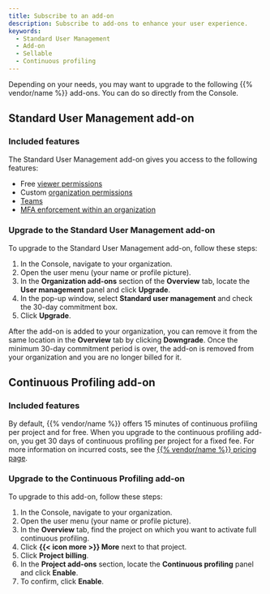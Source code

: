 ```yaml
---
title: Subscribe to an add-on
description: Subscribe to add-ons to enhance your user experience.
keywords:
  - Standard User Management
  - Add-on
  - Sellable
  - Continuous profiling
---
```


Depending on your needs, you may want to upgrade to the following {{% vendor/name %}} add-ons.
You can do so directly from the Console.

## Standard User Management add-on

### Included features

The Standard User Management add-on gives you access to the following features:

- Free [viewer permissions](../users.md)
- Custom [organization permissions](../users.md#organization-permissions)
- [Teams](/administration/teams.md)
- [MFA enforcement within an organization](/administration/web/mfa.md)

### Upgrade to the Standard User Management add-on

To upgrade to the Standard User Management add-on, follow these steps:

1. In the Console, navigate to your organization.
2. Open the user menu (your name or profile picture).
3. In the **Organization add-ons** section of the **Overview** tab,
   locate the **User management** panel and click **Upgrade**.
4. In the pop-up window, select **Standard user management** and check the 30-day commitment box.
5. Click **Upgrade**.

After the add-on is added to your organization,
you can remove it from the same location in the **Overview** tab
by clicking **Downgrade**.
Once the minimum 30-day commitment period is over,
the add-on is removed from your organization and you are no longer billed for it.

## Continuous Profiling add-on

### Included features

By default, {{% vendor/name %}} offers 15 minutes of continuous profiling per project and for free.
When you upgrade to the continuous profiling add-on,
you get 30 days of continuous profiling per project for a fixed fee.
For more information on incurred costs, see the [{{% vendor/name %}} pricing page](https://upsun.com/pricing/).

### Upgrade to the Continuous Profiling add-on

To upgrade to this add-on, follow these steps:

1. In the Console, navigate to your organization.
2. Open the user menu (your name or profile picture).
3. In the **Overview** tab, find the project on which you want to activate full continuous profiling.
4. Click **{{< icon more >}} More** next to that project.
5. Click **Project billing**.
3. In the **Project add-ons** section,
   locate the **Continuous profiling** panel and click **Enable**.
5. To confirm, click **Enable**.